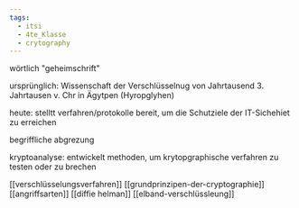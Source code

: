```yaml
---
tags:
  - itsi
  - 4te_Klasse
  - crytography
---
```

wörtlich "geheimschrift"

ursprünglich: Wissenschaft der Verschlüsselnug von Jahrtausend
	3. Jahrtausen v. Chr in Ägytpen (Hyropglyhen)

heute: stelltt verfahren/protokolle bereit, um die Schutziele der IT-Sichehiet zu erreichen

begriffliche abgrezung

kryptoanalyse: entwickelt methoden, um krytopgraphische verfahren zu testen oder zu brechen

[[verschlüsselungsverfahren]]
[[grundprinzipen-der-cryptographie]]
[[angriffsarten]]
[[diffie helman]]
[[elband-verschlüssleung]]